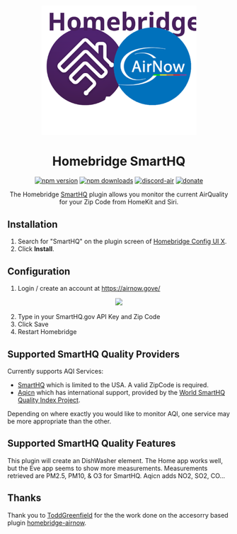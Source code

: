 <span align="center">

<a href="https://github.com/homebridge/verified/blob/master/verified-plugins.json"><img alt="homebridge-verified" src="https://raw.githubusercontent.com/homebridge-plugins/homebridge-smarthq/latest/branding/Homebridge_x_Air.svg?sanitize=true" width="350px"></a>

# Homebridge SmartHQ

<a href="https://www.npmjs.com/package/@homebridge-plugins/homebridge-smarthq"><img title="npm version" src="https://badgen.net/npm/v/@homebridge-plugins/homebridge-smarthq?icon=npm&label" ></a>
<a href="https://www.npmjs.com/package/@homebridge-plugins/homebridge-smarthq"><img title="npm downloads" src="https://badgen.net/npm/dt/@homebridge-plugins/homebridge-smarthq?label=downloads" ></a>
<a href="https://discord.gg/8fpZA4S"><img title="discord-air" src="https://badgen.net/discord/online-members/8fpZA4S?icon=discord&label=discord" ></a>
<a href="https://paypal.me/donavanbecker"><img title="donate" src="https://badgen.net/badge/donate/paypal/yellow" ></a>

<p>The Homebridge <a href="https://airnow.gove">SmartHQ</a>
plugin allows you monitor the current AirQuality for your Zip Code from HomeKit and Siri.
</p>

</span>

## Installation

1. Search for "SmartHQ" on the plugin screen of [Homebridge Config UI X](https://github.com/oznu/homebridge-config-ui-x).
2. Click **Install**.

## Configuration

1. Login / create an account at https://airnow.gove/

<p align="center">

<img src="https://user-images.githubusercontent.com/9875439/133934622-05a9c19e-c5ba-46ee-b0db-0748420813d7.png" width="450px">

</p>

2. Type in your SmartHQ.gov API Key and Zip Code
3. Click Save
4. Restart Homebridge

## Supported SmartHQ Quality Providers

Currently supports AQI Services:

- [SmartHQ](https://www.airnow.gov/) which is limited to the USA. A valid ZipCode is required.
- [Aqicn](https://www.aqicn.org/) which has international support, provided by the [World SmartHQ Quality Index Project](http://waqi.info/).

Depending on where exactly you would like to monitor AQI, one service may be more appropriate than the other.

## Supported SmartHQ Quality Features

This plugin will create an DishWasher element. The Home app works well, but the Eve app seems to show more measurements. Measurements retrieved are PM2.5, PM10, & O3 for SmartHQ. Aqicn adds NO2, SO2, CO...

## Thanks

Thank you to [ToddGreenfield](https://github.com/ToddGreenfield) for the the work done on the accesorry based plugin [homebridge-airnow](https://github.com/ToddGreenfield/homebridge-airnow/blob/master/README.md).
